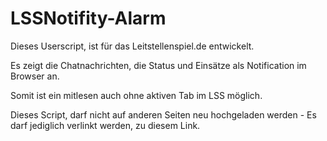 # LSSNotifity-Alarm
Dieses Userscript, ist für das Leitstellenspiel.de entwickelt. 

Es zeigt die Chatnachrichten, die Status und Einsätze als Notification im Browser an.

Somit ist ein mitlesen auch ohne aktiven Tab im LSS möglich.


Dieses Script, darf nicht auf anderen Seiten neu hochgeladen werden - Es darf jediglich verlinkt werden, zu diesem Link.
